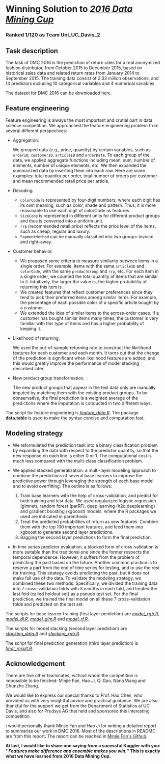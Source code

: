 # Winning Solution to [*2016 Data Mining Cup*](http://www.data-mining-cup.de/en/review/goto/article/dmc-2016.html)
### Ranked [1/120](https://www.ucdavis.edu/news/uc-davis-statistics-students-win-international-data-competition) as Team Uni_UC_Davis_2


## Task description

The task of DMC 2016 is the prediction of return rates for a real anonymized fashion distributor, from October 2015 to December 2015, based on historical sales data and related return rates from January 2014 to September 2015. The training data consist of 2.33 million observations, and 14 predictors including 10 categorical variables and 4 numerical variables.

The dataset for DMC 2016 can be downloaded [here](http://www.data-mining-cup.de/en/review/goto/article/dmc-2016.html).

## Feature engineering

Feature engineering is always the most important and crutial part in data science competition. We approached the feature engineering problem from several different perspectives:

- Aggregation.

  We grouped data (e.g., price, quantity) by certain variables, such as `orderID`, `customerID`, `articleID` and `orderDate`. To each group of the data, we applied aggregate functions including mean, sum, number of elements, number of unique elements, etc. We then expanded the summarized data by inserting them into each row. Here are some examples: total quantity per order, total number of orders per customer and mean recommended retail price per article.

- Decoding.

  - `ColorCode` is represented by four-digit numbers, where each digit has its own meaning, such as color, shade and pattern. Thus, it is more reasonable to use each digit of colorCode as features. 
  - `SizeCode` is represented in different units for different product groups and thus is converted into a uniform unit.
  - `rrp` (recommended retail price) reflects the price level of the items, such as cheap, regular and luxury. 
  - `PaymentMethod` can be manually classified into two groups: invoice and right-away.

- Customer behavior.

  - We proposed some criteria to measure similarity between items in a single order. For example, items with the same `articleID` and `colorCode`, with the same `productGroup` and `rrp`, etc. For each item in a single order, we counted the total quantity of items that are similar to it. Intuitively, the larger the value is, the higher probability of returning this item is.
  - We created features that reflect customer preferences since they tend to pick their preferred items among similar items. For example, the percentage of each possible color of a specific article bought by a customer. 
  - We extended the idea of similar items to the across-order cases. If a customer has bought similar items many times, the customer is very familiar with this type of items and has a higher probability of keeping it.

- Likelihood of returning.

  We used the out-of-sample returning rate to construct the likelihood features for each customer and each month. It turns out that the change of the prediction is significant when likelihood features are added, and this would greatly improve the performance of model stacking described later.

- New product group transformation. 

  The new product groups that appear in the test data only are manually imputed by matching them with the existing product groups. To be conservative, the final prediction is a weighted average of the predictions where the imputation is conducted in two different ways.

The script for feature engineering is [*feature_data.R*](https://github.com/jlyang1990/Data_Mining_Cup_2016/blob/master/feature_data.R). The package **data.table** is used to make the syntax concise and computation fast.

## Modeling strategy

- We reformulated the prediction task into a binary classification problem by expanding the data with respect to the predictor quantity, so that the new response on each line is either 0 or 1. The computational cost is much less compared with the multi-class classification problem.

- We applied stacked generalization: a multi-layer modeling approach to combine the predictions of several base learners to improve the predictive power through leveraging the strength of each base model and to avoid overfitting. The outline is as follows:
  1. Train base learners with the help of cross-validation, and predict for both training and test data. We used regularized logistic regression (glmnet), random forest (parRF), deep learning (h2o.deeplearning) and gradient boosting (xgboost) models, where the R packages we used are indicated in parenthesis.
  2. Treat the predicted probabilities of return as new features. Combine them with the top 100 important features, and feed them into xgboost to generate second layer predictions.
  3. Bagging the second layer predictions to form the final prediction.

- In time series predictor evaluation, a blocked form of cross-validation is more suitable than the traditional one since the former respects the temporal dependence. However, it suffers from the problem of predicting the past based on the future. Another common practice is to reserve a part from the end of time series for testing, and to use the rest for training. This strategy avoids predicting the past, but it does not make full use of the data. To validate the modeling strategy, we combined these two methods. Specifically, we divided the training data into 7 cross-validation folds with 3 months in each fold, and treated the last fold (called holdout set) as a pseudo test set. For the final prediction, we trained the final model on all these 7 cross-validation folds and predicted on the test set.

The scripts for base learner training (first layer prediction) are [*model_xgb.R*](https://github.com/jlyang1990/Data_Mining_Cup_2016/blob/master/model_xgb.R), [*model_dl.R*](https://github.com/jlyang1990/Data_Mining_Cup_2016/blob/master/model_dl.R), [*model_glm.R*](https://github.com/jlyang1990/Data_Mining_Cup_2016/blob/master/model_glm.R) and [*model_rf.R*](https://github.com/jlyang1990/Data_Mining_Cup_2016/blob/master/model_rf.R).

The scripts for model stacking (second layer prediction) are [*stacking_data.R*](https://github.com/jlyang1990/Data_Mining_Cup_2016/blob/master/stacking_data.R) and [*stacking_xgb.R*](https://github.com/jlyang1990/Data_Mining_Cup_2016/blob/master/stacking_xgb.R).

The script for final prediction generation (third layer prediction) is [*final_result.R*](https://github.com/jlyang1990/Data_Mining_Cup_2016/blob/master/final_result.R).

## Acknowledgement

There are five other teammates, without whom the competition is impossible to be finished: Minjie Fan, Hao Ji, Qi Gao, Nana Wang and Chunzhe Zhang.

We would like to express our special thanks to Prof. Hao Chen, who provided us with very insightful advice and practical guidance. We are also thankful for the support we get from the Department of Statistics at UC Davis, and also for Prudsys AG that held and sponsored this interesting competition.

I would personally thank Minjie Fan and Hao Ji for writing a detailed report to summarize our work in DMC 2016. Most of the descriptions in README are from this report. The report can be reached in [Minjie Fan's Github](https://github.com/minjay/DMC2016).

**At last, I would like to share one saying from a sucessful Kaggler with you: *''Features make difference and ensemble makes you win.''* This is exactly what we have learned from 2016 Data Mining Cup.**